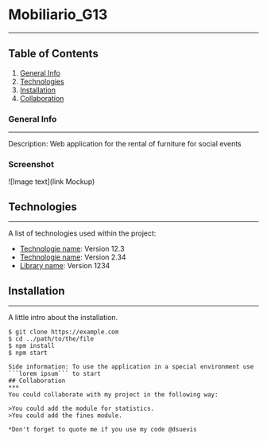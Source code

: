 # Mobiliario_G13
***
## Table of Contents
1. [General Info](#general-info)
2. [Technologies](#technologies)
3. [Installation](#installation)
4. [Collaboration](#collaboration)

### General Info
***
Description: Web application for the rental of furniture for social events

### Screenshot
![Image text](link Mockup)

## Technologies
***
A list of technologies used within the project:
* [Technologie name](https://example.com): Version 12.3 
* [Technologie name](https://example.com): Version 2.34
* [Library name](https://example.com): Version 1234

## Installation
***
A little intro about the installation. 
```
$ git clone https://example.com
$ cd ../path/to/the/file
$ npm install
$ npm start
```
```
Side information: To use the application in a special environment use ```lorem ipsum``` to start
## Collaboration
***
You could collaborate with my project in the following way:

>You could add the module for statistics.
>You could add the fines module.

*Don't forget to quote me if you use my code @dsuevis
